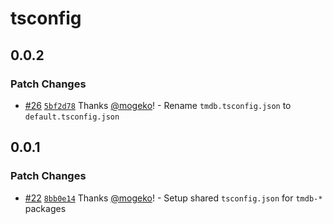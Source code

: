 # tsconfig

## 0.0.2

### Patch Changes

- [#26](https://github.com/mogeko/movisea/pull/26) [`5bf2d78`](https://github.com/mogeko/movisea/commit/5bf2d78d81b4d64ba066ce696b1ee6b1abf5a6ce) Thanks [@mogeko](https://github.com/mogeko)! - Rename `tmdb.tsconfig.json` to `default.tsconfig.json`

## 0.0.1

### Patch Changes

- [#22](https://github.com/mogeko/movisea/pull/22) [`8bb0e14`](https://github.com/mogeko/movisea/commit/8bb0e1454ec8f73d002b1c0d0c9712d6c8f05bde) Thanks [@mogeko](https://github.com/mogeko)! - Setup shared `tsconfig.json` for `tmdb-*` packages
